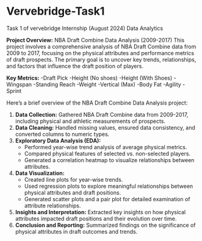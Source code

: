 # Vervebridge-Task1
Task 1 of vervebridge Internship (August 2024) Data Analytics

**Project Overview:** 
NBA Draft Combine Data Analysis (2009-2017)
This project involves a comprehensive analysis of NBA Draft Combine data from 2009 to 2017, focusing on the physical attributes and performance metrics of draft prospects. The primary goal is to uncover key trends, relationships, and factors that influence the draft position of players.

**Key Metrics:**
-Draft Pick
-Height (No shoes)
-Height (With Shoes)
-Wingspan
-Standing Reach
-Weight
-Vertical (Max)
-Body Fat 
-Agility
-Sprint

Here’s a brief overview of the NBA Draft Combine Data Analysis project:

1. **Data Collection:** Gathered NBA Draft Combine data from 2009-2017, including physical and athletic measurements of prospects.
2. **Data Cleaning:** Handled missing values, ensured data consistency, and converted columns to numeric types.
3. **Exploratory Data Analysis (EDA):**
   - Performed year-wise trend analysis of average physical metrics.
   - Compared physical features of selected vs. non-selected players.
   - Generated a correlation heatmap to visualize relationships between attributes.
4. **Data Visualization:**
   - Created line plots for year-wise trends.
   - Used regression plots to explore meaningful relationships between physical attributes and draft positions.
   - Generated scatter plots and a pair plot for detailed examination of attribute relationships.
5. **Insights and Interpretation:** Extracted key insights on how physical attributes impacted draft positions and their evolution over time.
6. **Conclusion and Reporting:** Summarized findings on the significance of physical attributes in draft outcomes and trends.
